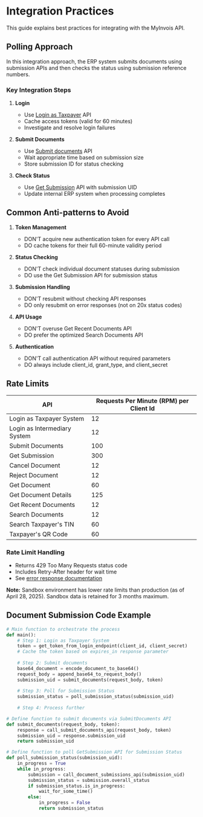 # Integration Practices

This guide explains best practices for integrating with the MyInvois API.

## Polling Approach

In this integration approach, the ERP system submits documents using submission APIs and then checks the status using submission reference numbers.

### Key Integration Steps

1. **Login**
   - Use [Login as Taxpayer](/api/07-login-as-taxpayer-system/) API
   - Cache access tokens (valid for 60 minutes)
   - Investigate and resolve login failures

2. **Submit Documents**
   - Use [Submit documents](/einvoicingapi/02-submit-documents/) API
   - Wait appropriate time based on submission size
   - Store submission ID for status checking

3. **Check Status**
   - Use [Get Submission](/einvoicingapi/06-get-submission/) API with submission UID
   - Update internal ERP system when processing completes

## Common Anti-patterns to Avoid

1. **Token Management**
   - DON'T acquire new authentication token for every API call
   - DO cache tokens for their full 60-minute validity period

2. **Status Checking**
   - DON'T check individual document statuses during submission
   - DO use the Get Submission API for submission status

3. **Submission Handling**
   - DON'T resubmit without checking API responses
   - DO only resubmit on error responses (not on 20x status codes)

4. **API Usage**
   - DON'T overuse Get Recent Documents API
   - DO prefer the optimized Search Documents API

5. **Authentication**
   - DON'T call authentication API without required parameters
   - DO always include client_id, grant_type, and client_secret

## Rate Limits

| API | Requests Per Minute (RPM) per Client Id |
|-----|----------------------------------------|
| Login as Taxpayer System | 12 |
| Login as Intermediary System | 12 |
| Submit Documents | 100 |
| Get Submission | 300 |
| Cancel Document | 12 |
| Reject Document | 12 |
| Get Document | 60 |
| Get Document Details | 125 |
| Get Recent Documents | 12 |
| Search Documents | 12 |
| Search Taxpayer's TIN | 60 |
| Taxpayer's QR Code | 60 |

### Rate Limit Handling
- Returns 429 Too Many Requests status code
- Includes Retry-After header for wait time
- See [error response documentation](https://sdk.myinvois.hasil.gov.my/standard-error-response/)

**Note:** Sandbox environment has lower rate limits than production (as of April 28, 2025). Sandbox data is retained for 3 months maximum.

## Document Submission Code Example

```python
# Main function to orchestrate the process
def main():
    # Step 1: Login as Taxpayer System
    token = get_token_from_login_endpoint(client_id, client_secret)
    # Cache the token based on expires_in response parameter
    
    # Step 2: Submit documents
    base64_document = encode_document_to_base64()
    request_body = append_base64_to_request_body()
    submission_uid = submit_documents(request_body, token)
    
    # Step 3: Poll for Submission Status
    submission_status = poll_submission_status(submission_uid)
    
    # Step 4: Process further

# Define function to submit documents via SubmitDocuments API
def submit_documents(request_body, token):
    response = call_submit_documents_api(request_body, token)
    submission_uid = response.submission_uid
    return submission_uid

# Define function to poll GetSubmission API for Submission Status
def poll_submission_status(submission_uid):
    in_progress = True
    while in_progress:
        submission = call_document_submissions_api(submission_uid)
        submission_status = submission.overall_status
        if submission_status.is_in_progress:
            wait_for_some_time()            
        else:
            in_progress = False
            return submission_status
``` 